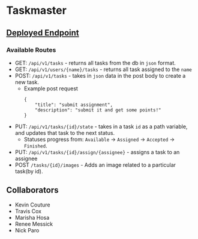 # Taskmaster

## [Deployed Endpoint](http://taskmaster-backend-dev.us-west-2.elasticbeanstalk.com/api/v1/tasks)

### Available Routes
* GET: `/api/v1/tasks` - returns all tasks from the db in `json` format.
* GET: `/api/v1/users/{name}/tasks` - returns all task assigned to the `name`
* POST: `/api/v1/tasks` - takes in `json` data in the post body to create a new task.
    * Example post request
        ```
        {
            "title": "submit assignment",
            "description": "submit it and get some points!"
        }
        ```
* PUT: `/api/v1/tasks/{id}/state` - takes in a task `id` as a path variable, and updates that task to the next status.
    * Statuses progress from:  `Available` -> `Assigned` -> `Accepted` -> `Finished`.
* PUT: `/api/v1/tasks/{id}/assign/{assignee}` - assigns a task to an assignee
* POST `/tasks/{id}/images` - Adds an image related to a particular task(by id).

## Collaborators
* Kevin Couture
* Travis Cox
* Marisha Hosa
* Renee Messick
* Nick Paro

